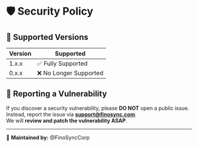 # 🛡️ Security Policy

## 📅 Supported Versions
| Version | Supported |
|---------|-----------|
| 1.x.x   | ✅ Fully Supported |
| 0.x.x   | ❌ No Longer Supported |

## 🐞 Reporting a Vulnerability
If you discover a security vulnerability, please **DO NOT** open a public issue.  
Instead, report the issue via **support@finosync.com**.  
We will **review and patch the vulnerability ASAP**.

---
🔐 **Maintained by:** @FinoSyncCorp

